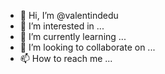 - 👋 Hi, I’m @valentindedu
- 👀 I’m interested in ...
- 🌱 I’m currently learning ...
- 💞️ I’m looking to collaborate on ...
- 📫 How to reach me ...

<!---
valentindedu/valentindedu is a ✨ special ✨ repository because its `README.md` (this file) appears on your GitHub profile.
You can click the Preview link to take a look at your changes.
--->
